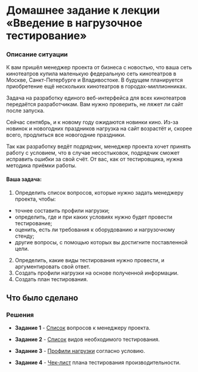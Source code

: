 # Домашнее задание к лекции  «Введение в нагрузочное тестирование»

### Описание ситуации

К вам пришёл менеджер проекта от бизнеса с новостью, что ваша сеть кинотеатров купила маленькую федеральную сеть кинотеатров в Москве, Санкт-Петербурге и Владивостоке. В будущем планируется приобретение ещё нескольких кинотеатров в городах-миллионниках. 

Задача на разработку единого веб-интерфейса для всех кинотеатров передаётся разработчикам. Вам нужно проверить, не ляжет ли сайт после запуска.

Сейчас сентябрь, и к новому году ожидаются новинки кино. Из-за новинок и новогодних праздников нагрузка на сайт возрастёт и, скорее всего, продлиться все новогодние праздники. 

Так как разработку ведёт подрядчик, менеджер проекта хочет принять работу с условием, что в случае несостыковок, подрядчик сможет исправить ошибки за свой счёт. От вас, как от тестировщика, нужна методика приёмки работы.

#### Ваша задача:

1. Определить список вопросов, которые нужно задать менеджеру проекта, чтобы:
* точнее составить профили нагрузки;
* определить, где и при каких условиях нужно будет провести тестирование;
* оценить, есть ли требования к оборудованию и нагрузочному стенду;
* другие вопросы, с помощью которых вы достигните поставленной цели.

2. Определить, какие виды тестирования нужно провести, и аргументировать свой ответ.
3. Создать профили нагрузки на основе полученной информации.
4. Создать план тестирования.


## Что было сделано
### Решения
* **Задание 1** - <a href="https://docs.google.com/document/d/1ip_wbIpNMd1Cva8Y_TvamtDcbnfz2N7lWK4WFsxM004/edit?tab=t.0">Список</a> вопросов к менеджеру проекта.

* **Задание 2** - <a href="https://docs.google.com/document/d/1v3tfKtRecFajM7Szf5VXGYpM7UjyXowfG2ocsYRjZRs/edit?tab=t.0#heading=h.wv4sb5u04n8j">Список</a> видов необходимого тестирования.
  
* **Задание 3** - <a href="https://docs.google.com/document/d/16inmNy272G1GnkknjdHAce9hZcyOMgJ6ETyzv7TJR5U/edit?tab=t.0">Профили нагрузки</a> согласно условию.

* **Задание 4** - <a href="https://docs.google.com/document/d/1D2cV5SpeoIfJa1JeeAHwbfNLDkJ7DQmScnrtn5HyH9c/edit?tab=t.0">Чек-лист</a> плана тестирования производительности.

